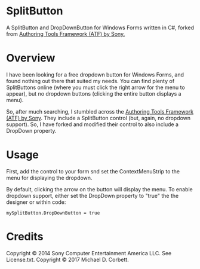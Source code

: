 # SplitButton
A SplitButton and DropDownButton for Windows Forms written in C#, forked from [Authoring Tools Framework (ATF) by Sony.](url=https://github.com/SonyWWS/ATF)

Overview
========
I have been looking for a free dropdown button for Windows Forms, and found nothing out there that suited my needs. You can find plenty of SplitButtons online (where you must click the right arrow for the menu to appear), but no dropdown buttons (clicking the entire button displays a menu).


So, after much searching, I stumbled across the [Authoring Tools Framework (ATF) by Sony](url=https://github.com/SonyWWS/ATF). They include a SplitButton control (but, again, no dropdown support). So, I have forked and modified their control to also include a DropDown property.

Usage
=====

First, add the control to your form snd set the ContextMenuStrip to the menu for displaying the dropdown.

By default, clicking the arrow on the button will display the menu. To enable dropdown support, either set the DropDown property to "true" the the designer or within code:
    
    mySplitButton.DropDownButton = true


Credits
=======
Copyright © 2014 Sony Computer Entertainment America LLC. See License.txt.
Copyright © 2017 Michael D. Corbett.
